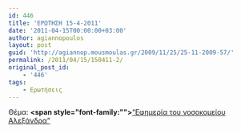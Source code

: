 ```yaml
---
id: 446
title: 'ΕΡΩΤΗΣΗ 15-4-2011'
date: '2011-04-15T00:00:00+03:00'
author: agiannopoulos
layout: post
guid: 'http://agiannop.mousmoulas.gr/2009/11/25/25-11-2009-57/'
permalink: /2011/04/15/150411-2/
original_post_id:
    - '446'
tags:
    - Ερωτήσεις
---
```


Θέμα: **<span style="font-family:""></span>**[“Εφημερία του νοσοκομείου Αλεξάνδρα” ](/wp-content/uploads/2009/11/15042011_erotisi_gia_aleksadras.pdf)